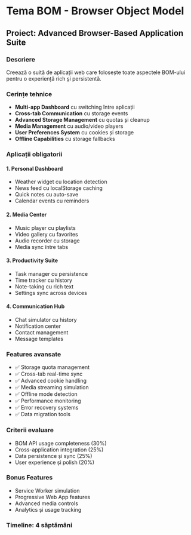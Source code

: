 # Tema BOM - Browser Object Model

## Proiect: Advanced Browser-Based Application Suite

### Descriere
Creează o suită de aplicații web care folosește toate aspectele BOM-ului pentru o experiență rich și persistentă.

### Cerințe tehnice
- **Multi-app Dashboard** cu switching între aplicații
- **Cross-tab Communication** cu storage events
- **Advanced Storage Management** cu quotas și cleanup
- **Media Management** cu audio/video players
- **User Preferences System** cu cookies și storage
- **Offline Capabilities** cu storage fallbacks

### Aplicații obligatorii

#### 1. Personal Dashboard
- Weather widget cu location detection
- News feed cu localStorage caching
- Quick notes cu auto-save
- Calendar events cu reminders

#### 2. Media Center
- Music player cu playlists
- Video gallery cu favorites
- Audio recorder cu storage
- Media sync între tabs

#### 3. Productivity Suite
- Task manager cu persistence
- Time tracker cu history
- Note-taking cu rich text
- Settings sync across devices

#### 4. Communication Hub
- Chat simulator cu history
- Notification center
- Contact management
- Message templates

### Features avansate
- ✅ Storage quota management
- ✅ Cross-tab real-time sync
- ✅ Advanced cookie handling
- ✅ Media streaming simulation
- ✅ Offline mode detection
- ✅ Performance monitoring
- ✅ Error recovery systems
- ✅ Data migration tools

### Criterii evaluare
- BOM API usage completeness (30%)
- Cross-application integration (25%)
- Data persistence și sync (25%)
- User experience și polish (20%)

### Bonus Features
- Service Worker simulation
- Progressive Web App features
- Advanced media controls
- Analytics și usage tracking

### Timeline: 4 săptămâni
